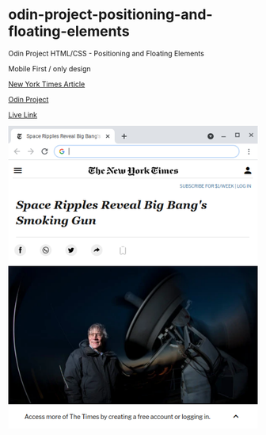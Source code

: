 # odin-project-positioning-and-floating-elements
Odin Project HTML/CSS - Positioning and Floating Elements

Mobile First / only design

[New York Times Article](https://www.nytimes.com/2014/03/18/science/space/detection-of-waves-in-space-buttresses-landmark-theory-of-big-bang.html?_r=0)

[Odin Project](https://web.archive.org/web/20210127000728/https://www.theodinproject.com/courses/html-and-css/lessons/positioning-and-floating-elements)

[Live Link](https://jdegand.github.io/odin-project-positioning-and-floating-elements/)

![Screenshot](screenshot.png)
